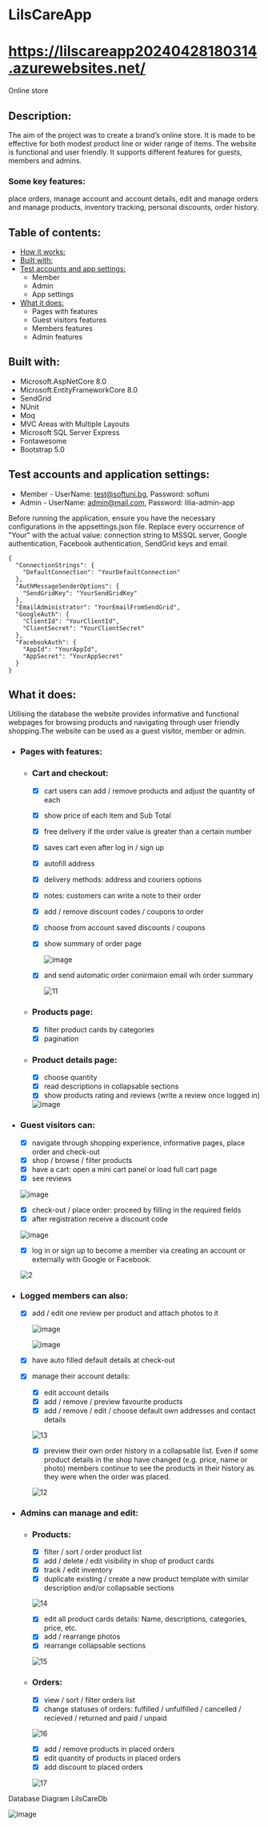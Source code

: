 # LilsCareApp 
# https://lilscareapp20240428180314.azurewebsites.net/

Online store

## Description:
The aim of the project was to create a brand’s online store. It is made to be effective for both modest product line оr wider range of items. The website is functional and user friendly. It supports different features for guests, members and admins.

### Some key features:
place orders, manage account and account details, edit and manage orders and manage products, inventory tracking, personal discounts, order history.

## Table of contents:

- [How it works:](https://github.com/RostislavIv/LIL-S-CARE/tree/master?tab=readme-ov-file#how-it-works)
- [Built with:](https://github.com/RostislavIv/LIL-S-CARE/tree/master?tab=readme-ov-file#built-with)
- [Test accounts and app settings:](https://github.com/RostislavIv/LIL-S-CARE/tree/master?tab=readme-ov-file#test-accounts)
	- Member
	- Admin
	- App settings
- [What it does:](https://github.com/RostislavIv/LIL-S-CARE/tree/master?tab=readme-ov-file#what-it-does)
	- Pages with features
  	- Guest visitors features
	- Members features
	- Admin features

## Built with:
- Microsoft.AspNetCore 8.0
- Microsoft.EntityFrameworkCore 8.0
- SendGrid
- NUnit
- Moq
- MVC Areas with Multiple Layouts
- Microsoft SQL Server Express
- Fontawesome
- Bootstrap 5.0

## Test accounts and application settings:
- Member - UserName: test@softuni.bg, Password: softuni
- Admin - UserName: admin@mail.com, Password: lilia-admin-app

Before running the application, ensure you have the necessary configurations in the appsettings.json file. Replace every occurrence of "Your" with the actual value: connection string to MSSQL server, Google authentication, Facebook authentication, SendGrid keys and email.
```
{
  "ConnectionStrings": {
    "DefaultConnection": "YourDefaultConnection"
  },
  "AuthMessageSenderOptions": {
    "SendGridKey": "YourSendGridKey"
  },
  "EmailAdministrator": "YourEmailFromSendGrid",
  "GoogleAuth": {
    "ClientId": "YourClientId",
    "ClientSecret": "YourClientSecret"
  },
  "FacebookAuth": {
    "AppId": "YourAppId",
    "AppSecret": "YourAppSecret"
  }
}
```

## What it does:
Utilising the database the website provides informative and functional webpages for browsing products and navigating through user friendly shopping.The website can be used as a guest visitor, member or admin.

- ### Pages with features:

	- ### Cart and checkout:
		- [x] cart users can add / remove products and adjust the quantity of each
		- [x] show price of each item and Sub Total
		- [x] free delivery if the order value is greater than a certain number
		- [x] saves cart even after log in / sign up
		- [x] autofill address
		- [x] delivery methods: address and couriers options
		- [x] notes: customers can write a note to their order
		- [x] add / remove discount codes / coupons to order
		- [x] choose from account saved discounts / coupons
  		- [x] show summary of order page
            
          ![image](https://github.com/RostislavIv/LIL-S-CARE/assets/122882308/f6312756-c2e5-4143-b166-955d64f9b369)
        
  		- [x] and send automatic order conirmaion email wih order summary
          
          ![11](https://github.com/RostislavIv/LIL-S-CARE/assets/122882308/7bab2437-8113-4e5e-897f-3da7b72d7917)
  

	- ### Products page:
		- [x] filter product cards by categories
		- [x] pagination

	- ### Product details page:
		- [x] choose quantity
		- [x] read descriptions in collapsable sections
		- [x] show products rating and reviews (write a review once logged in)
        
        ![image](https://github.com/RostislavIv/LIL-S-CARE/assets/122882308/dfbb5be8-36de-4af3-9122-0946be7263c6)

- ### Guest visitors can:
	- [x] navigate through shopping experience, informative pages, place order and check-out
	- [x] shop / browse / filter products
	- [x] have a cart: open a mini cart panel or load full cart page
	- [x] see reviews 
  
  ![image](https://github.com/RostislavIv/LIL-S-CARE/assets/122882308/a4978b83-34ce-4f6e-b6ae-e6dd1d22d6bd)


	- [x] check-out / place order: proceed by filling in the required fields
 	- [x] after registration receive a discount code
  
  ![image](https://github.com/RostislavIv/LIL-S-CARE/assets/122882308/9cc5a632-e4db-4390-81b0-750a0fc5e6e0)
  

	- [x] log in or sign up to become a member via creating an account or externally with Google or Facebook.
 
  ![2](https://github.com/RostislavIv/LIL-S-CARE/assets/122882308/a399509f-7eca-413f-8cd5-cb8e6f965fda)


- ### Logged members can also:
	- [x] add / edit one review per product and attach photos to it
       
        ![image](https://github.com/RostislavIv/LIL-S-CARE/assets/122882308/e59a7f94-88c6-447d-881a-8229c369da45)
       
        ![image](https://github.com/RostislavIv/LIL-S-CARE/assets/122882308/0e0855e3-637d-40f0-9dea-1b3be732047c)


	- [x] have auto filled default details at check-out
	- [x] manage their account details:
 		- [x] edit account details
		- [x] add / remove / preview favourite products
		- [x] add / remove / edit / choose default own addresses and contact details
  
        ![13](https://github.com/RostislavIv/LIL-S-CARE/assets/122882308/8773fad6-468b-4f0e-bf9d-1f462e5e3d22)

		- [x] preview their own order history in a collapsable list. Even if some product details in the shop have changed (e.g. price, name or photo) members continue to see the products in their history as they were when the order was placed.

        ![12](https://github.com/RostislavIv/LIL-S-CARE/assets/122882308/fad1e5ab-5627-4afa-983c-3bfaab91b7c3)


- ### Admins can manage and edit:
	- ### Products:
		- [x] filter / sort / order product list
		- [x] add / delete / edit visibility in shop of product cards
		- [x] track / edit inventory
		- [x] duplicate existing / create a new product template with similar description and/or collapsable sections

        ![14](https://github.com/RostislavIv/LIL-S-CARE/assets/122882308/4e313620-436c-4faa-9729-0efbfa697437)

		- [x] edit all product cards details: Name, descriptions, categories, price, etc.
		- [x] add / rearrange photos
		- [x] rearrange collapsable sections

        ![15](https://github.com/RostislavIv/LIL-S-CARE/assets/122882308/eaf37c73-de0b-421b-9eca-0f1b43d66cc0)

	- ### Orders:
		- [x] view / sort / filter orders list
		- [x] change statuses of orders: fulfilled / unfulfilled / cancelled / recieved / returned and paid / unpaid

        ![16](https://github.com/RostislavIv/LIL-S-CARE/assets/122882308/1be0ed4d-fc22-45f9-bf35-8ea29e07b3b9)

		- [x] add / remove products in placed orders
		- [x] edit quantity of products in placed orders
		- [x] add discount to placed orders

        ![17](https://github.com/RostislavIv/LIL-S-CARE/assets/122882308/f8c534d7-3c9f-4b09-a316-1af468c25d71)


Database Diagram LilsCareDb

![image](https://github.com/RostislavIv/LIL-S-CARE/assets/122882308/536b7a34-51d1-43d0-be23-94e387236e1c)












